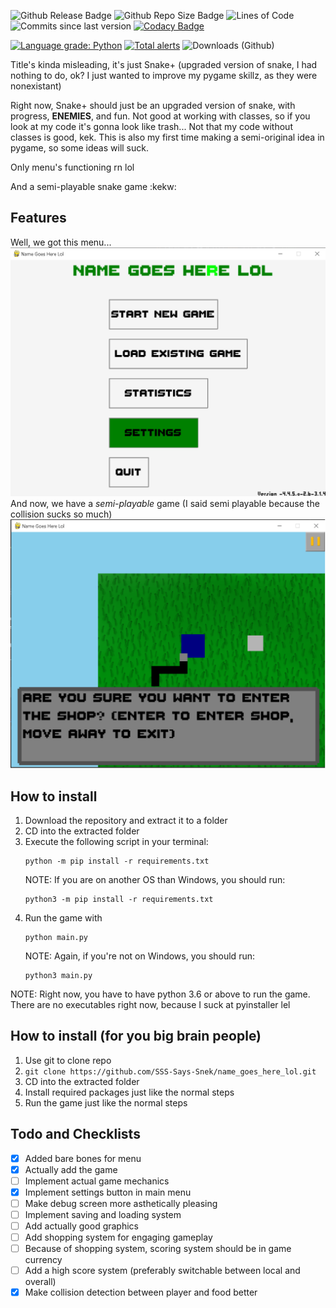 ![Github Release Badge](https://img.shields.io/github/v/release/SSS-Says-Snek/name_goes_here_lol?include_prereleases&sort=date)
![Github Repo Size Badge](https://img.shields.io/github/repo-size/SSS-Says-Snek/name_goes_here_lol)
![Lines of Code](https://img.shields.io/tokei/lines/github/SSS-Says-Snek/name_goes_here_Lol?color=aeaeaee&label=Lines%20of%20Code)
![Commits since last version](https://img.shields.io/github/commits-since/SSS-Says-Snek/name_goes_here_lol/latest?color=%28255%2C%200%2C%200%29&include_prereleases)
[![Codacy Badge](https://app.codacy.com/project/badge/Grade/2d4a2c27e7094629b96ac732b81076c3)](https://www.codacy.com/gh/SSS-Says-Snek/name_goes_here_lol/dashboard?utm_source=github.com&amp;utm_medium=referral&amp;utm_content=SSS-Says-Snek/name_goes_here_lol&amp;utm_campaign=Badge_Grade)

[![Language grade: Python](https://img.shields.io/lgtm/grade/python/g/SSS-Says-Snek/name_goes_here_lol.svg?logo=lgtm&logoWidth=18)](https://lgtm.com/projects/g/SSS-Says-Snek/name_goes_here_lol/context:python)
[![Total alerts](https://img.shields.io/lgtm/alerts/g/SSS-Says-Snek/name_goes_here_lol.svg?logo=lgtm&logoWidth=18)](https://lgtm.com/projects/g/SSS-Says-Snek/name_goes_here_lol/alerts/)
![Downloads (Github)](https://img.shields.io/github/downloads/SSS-Says-Snek/name_goes_here_lol/total)

Title's kinda misleading, it's just Snake+ (upgraded version of snake, I had nothing to do, ok? I just wanted to improve my pygame skillz, as they were nonexistant)

Right now, Snake+ should just be an upgraded version of snake, with progress, **ENEMIES**, and fun. Not good at working with classes, 
so if you look at my code it's gonna look like trash... Not that my code without classes is good, kek. 
This is also my first time making a semi-original idea in pygame, so some ideas will suck.

Only menu's functioning rn lol

And a semi-playable snake game :kekw:

## Features
Well, we got this menu...
![Snake+ Menu Screen](Screenshots/menu.png)
And now, we have a *semi-playable* game (I said semi playable because the collision sucks so much)
![Snake+ Gameplay Screen](Screenshots/gameplay.png)

## How to install
1. Download the repository and extract it to a folder
2. CD into the extracted folder
3. Execute the following script in your terminal:
   ```shell script
   python -m pip install -r requirements.txt
   ```
   NOTE: If you are on another OS than Windows, you should run:
   ```shell script
   python3 -m pip install -r requirements.txt
   ```
4. Run the game with
   ```shell script
   python main.py
   ```
   NOTE: Again, if you're not on Windows, you should run:
   ```shell script
   python3 main.py
   ```
NOTE: Right now, you have to have python 3.6 or above to run the game. There are no executables right now, because I suck at pyinstaller lel

## How to install (for you big brain people)
1. Use git to clone repo
2. `git clone https://github.com/SSS-Says-Snek/name_goes_here_lol.git`
3. CD into the extracted folder
4. Install required packages just like the normal steps
5. Run the game just like the normal steps

## Todo and Checklists

- [X] Added bare bones for menu
- [X] Actually add the game
- [ ] Implement actual game mechanics
- [X] Implement settings button in main menu
- [ ] Make debug screen more asthetically pleasing
- [ ] Implement saving and loading system
- [ ] Add actually good graphics
- [ ] Add shopping system for engaging gameplay
- [ ] Because of shopping system, scoring system should be in game currency
- [ ] Add a high score system (preferably switchable between local and overall)
- [X] Make collision detection between player and food better
